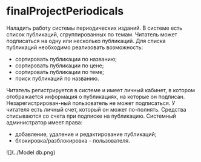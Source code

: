 # finalProjectPeriodicals
Наладить работу системы периодических изданий. В системе есть список публикаций, сгруппированных по темам.
Читатель может подписаться на одну или несколько публикаций. Для списка публикаций необходимо реализовать возможность:
- сортировать публикации по названию;
- сортировать публикации по цене;
- сортировать публикации по теме;
- поиск публикаций по названию. 

Читатель регистрируется в системе и имеет личный кабинет, в котором отображается информация о публикациях,
на которые он подписан.
Незарегистрирован-ный пользователь не может подписаться.
У читателя есть личный счет, который он может по-полнять. Средства списываются со счета при подписке на публикацию.
Системный администратор имеет права:
- добавление, удаление и редактирование публикаций;
- блокировка/разблокировка - пользователя. 

![](../Model db.png)